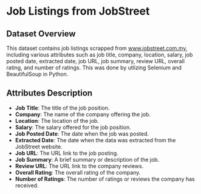 # Job Listings from JobStreet

## Dataset Overview

This dataset contains job listings scrapped from www.jobstreet.com.my, including various attributes such as job title, company, location, salary, job posted date, extracted date, job URL, job summary, review URL, overall rating, and number of ratings. This was done by utlizing  Selenium and BeautifulSoup in Python.

## Attributes Description

- **Job Title**: The title of the job position.
- **Company**: The name of the company offering the job.
- **Location**: The location of the job.
- **Salary**: The salary offered for the job position.
- **Job Posted Date**: The date when the job was posted.
- **Extracted Date**: The date when the data was extracted from the JobStreet website.
- **Job URL**: The URL link to the job posting.
- **Job Summary**: A brief summary or description of the job.
- **Review URL**: The URL link to the company reviews.
- **Overall Rating**: The overall rating of the company.
- **Number of Ratings**: The number of ratings or reviews the company has received.

